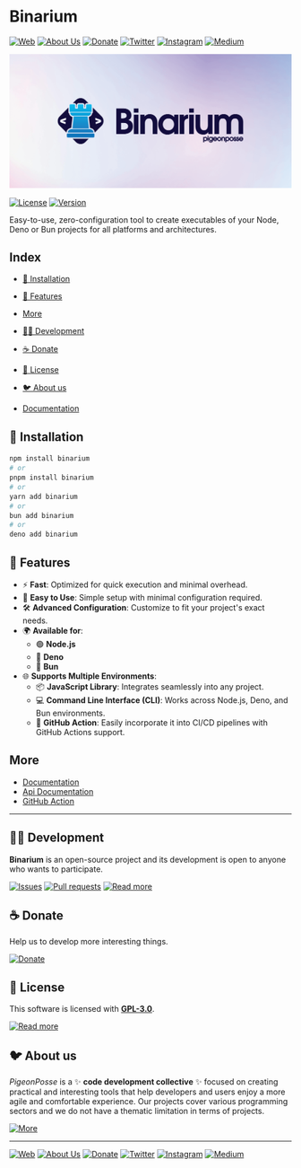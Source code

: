 # Binarium

[![Web](https://img.shields.io/badge/Web-grey?style=for-the-badge&logoColor=white)](https://pigeonposse.com)
[![About Us](https://img.shields.io/badge/About%20Us-grey?style=for-the-badge&logoColor=white)](https://pigeonposse.com?popup=about)
[![Donate](https://img.shields.io/badge/Donate-pink?style=for-the-badge&logoColor=white)](https://pigeonposse.com/?popup=donate)
[![Twitter](https://img.shields.io/badge/Twitter-black?style=for-the-badge&logoColor=white&logo=twitter)](https://twitter.com/pigeonposse_)
[![Instagram](https://img.shields.io/badge/Instagram-black?style=for-the-badge&logoColor=white&logo=instagram)](https://www.instagram.com/pigeon.posse/)
[![Medium](https://img.shields.io/badge/Medium-black?style=for-the-badge&logoColor=white&logo=medium)](https://medium.com/@pigeonposse)

[![BANNER](https://github.com/pigeonposse/binarium/blob/main/docs/public/banner.png?raw=true)](https://binarium.pigeonposse.com/)

[![License](https://img.shields.io/github/license/pigeonposse/binarium?style=for-the-badge&color=green&logoColor=white)](/LICENSE)
[![Version](https://img.shields.io/npm/v/binarium?style=for-the-badge&color=blue&label=Version)](https://www.npmjs.com/package/binarium)

Easy-to-use, zero-configuration tool to create executables of your Node, Deno or Bun projects for all platforms and architectures.

## Index

- [🔑 Installation](#-installation)
- [🌟 Features](#-features)
- [More](#more)
- [👨‍💻 Development](#-development)
- [☕ Donate](#-donate)
- [📜 License](#-license)
- [🐦 About us](#-about-us)

- [Documentation]({{const.libPkg.homepage}})



## 🔑 Installation

```bash 
npm install binarium
# or
pnpm install binarium
# or
yarn add binarium
# or
bun add binarium
# or
deno add binarium
```

## 🌟 Features

- ⚡ **Fast**: Optimized for quick execution and minimal overhead.
- 🚀 **Easy to Use**: Simple setup with minimal configuration required.
- 🛠️ **Advanced Configuration**: Customize to fit your project's exact needs.
- 🌍 **Available for**:
  - 🟢 **Node.js**
  - 🦕 **Deno**
  - 🍞 **Bun**
- 🌐 **Supports Multiple Environments**:
  - 📦 **JavaScript Library**: Integrates seamlessly into any project.
  - 💻 **Command Line Interface (CLI)**: Works across Node.js, Deno, and Bun environments.
  - 🤖 **GitHub Action**: Easily incorporate it into CI/CD pipelines with GitHub Actions support.

## More
- [Documentation](https://binarium.pigeonposse.com/)
- [Api Documentation](https://binarium.pigeonposse.com/guide/core/api)
- [GitHub Action](https://github.com/marketplace/actions/binarium-tool-to-create-executables-of-your-node-deno-or-bun-projects)



---

## 👨‍💻 Development

__Binarium__ is an open-source project and its development is open to anyone who wants to participate.

[![Issues](https://img.shields.io/badge/Issues-grey?style=for-the-badge)](https://github.com/pigeonposse/binarium/issues)
[![Pull requests](https://img.shields.io/badge/Pulls-grey?style=for-the-badge)](https://github.com/pigeonposse/binarium/pulls)
[![Read more](https://img.shields.io/badge/Read%20more-grey?style=for-the-badge)](https://binarium.pigeonposse.com/)

## ☕ Donate

Help us to develop more interesting things.

[![Donate](https://img.shields.io/badge/Donate-grey?style=for-the-badge)](https://pigeonposse.com/?popup=donate)

## 📜 License

This software is licensed with __[GPL-3.0](https://github.com/pigeonposse/binarium/blob/main/LICENSE)__.

[![Read more](https://img.shields.io/badge/Read-more-grey?style=for-the-badge)](https://github.com/pigeonposse/binarium/blob/main/LICENSE)

## 🐦 About us

*PigeonPosse* is a ✨ __code development collective__ ✨ focused on creating practical and interesting tools that help developers and users enjoy a more agile and comfortable experience. Our projects cover various programming sectors and we do not have a thematic limitation in terms of projects.

[![More](https://img.shields.io/badge/Read-more-grey?style=for-the-badge)](https://github.com/pigeonposse)

---

[![Web](https://img.shields.io/badge/Web-grey?style=for-the-badge&logoColor=white)](https://pigeonposse.com)
[![About Us](https://img.shields.io/badge/About%20Us-grey?style=for-the-badge&logoColor=white)](https://pigeonposse.com?popup=about)
[![Donate](https://img.shields.io/badge/Donate-pink?style=for-the-badge&logoColor=white)](https://pigeonposse.com/?popup=donate)
[![Twitter](https://img.shields.io/badge/Twitter-black?style=for-the-badge&logoColor=white&logo=twitter)](https://twitter.com/pigeonposse_)
[![Instagram](https://img.shields.io/badge/Instagram-black?style=for-the-badge&logoColor=white&logo=instagram)](https://www.instagram.com/pigeon.posse/)
[![Medium](https://img.shields.io/badge/Medium-black?style=for-the-badge&logoColor=white&logo=medium)](https://medium.com/@pigeonposse)

<!--

██████╗ ██╗ ██████╗ ███████╗ ██████╗ ███╗   ██╗██████╗  ██████╗ ███████╗███████╗███████╗
██╔══██╗██║██╔════╝ ██╔════╝██╔═══██╗████╗  ██║██╔══██╗██╔═══██╗██╔════╝██╔════╝██╔════╝
██████╔╝██║██║  ███╗█████╗  ██║   ██║██╔██╗ ██║██████╔╝██║   ██║███████╗███████╗█████╗  
██╔═══╝ ██║██║   ██║██╔══╝  ██║   ██║██║╚██╗██║██╔═══╝ ██║   ██║╚════██║╚════██║██╔══╝  
██║     ██║╚██████╔╝███████╗╚██████╔╝██║ ╚████║██║     ╚██████╔╝███████║███████║███████╗
╚═╝     ╚═╝ ╚═════╝ ╚══════╝ ╚═════╝ ╚═╝  ╚═══╝╚═╝      ╚═════╝ ╚══════╝╚══════╝╚══════╝
                                                                                        
                                                                                        
                                                                                        
█████╗█████╗█████╗█████╗█████╗█████╗█████╗                                              
╚════╝╚════╝╚════╝╚════╝╚════╝╚════╝╚════╝                                              
                                                                                        
                                                                                        
                                                                                        
██████╗ ██╗███╗   ██╗ █████╗ ██████╗ ██╗██╗   ██╗███╗   ███╗                            
██╔══██╗██║████╗  ██║██╔══██╗██╔══██╗██║██║   ██║████╗ ████║                            
██████╔╝██║██╔██╗ ██║███████║██████╔╝██║██║   ██║██╔████╔██║                            
██╔══██╗██║██║╚██╗██║██╔══██║██╔══██╗██║██║   ██║██║╚██╔╝██║                            
██████╔╝██║██║ ╚████║██║  ██║██║  ██║██║╚██████╔╝██║ ╚═╝ ██║                            
╚═════╝ ╚═╝╚═╝  ╚═══╝╚═╝  ╚═╝╚═╝  ╚═╝╚═╝ ╚═════╝ ╚═╝     ╚═╝                            
                                                                                        
- Author: [Angelo](https://github.com/angelespejo)



-->

